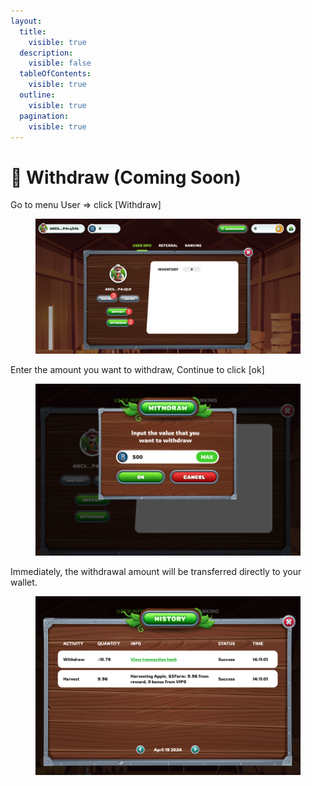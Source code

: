 ```yaml
---
layout:
  title:
    visible: true
  description:
    visible: false
  tableOfContents:
    visible: true
  outline:
    visible: true
  pagination:
    visible: true
---
```


# 🎏 Withdraw (Coming Soon)

Go to menu User => click \[Withdraw]

<figure><img src="../.gitbook/assets/withdraw.png" alt=""><figcaption></figcaption></figure>

Enter the amount you want to withdraw, Continue to click \[ok]

<figure><img src="../.gitbook/assets/withdrawal.png" alt=""><figcaption></figcaption></figure>

Immediately, the withdrawal amount will be transferred directly to your wallet.

<figure><img src="../.gitbook/assets/Screenshot 2024-05-02 154534.png" alt=""><figcaption></figcaption></figure>

